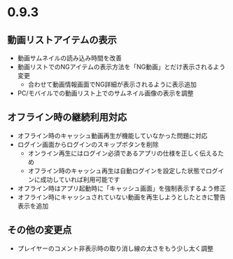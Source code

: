 ﻿# 0.9.3 

## 動画リストアイテムの表示

* 動画サムネイルの読み込み時間を改善
* 動画リストでのNGアイテムの表示方法を「NG動画」とだけ表示されるよう変更
  * 合わせて動画情報画面でNG詳細が表示されるように表示追加
* PC/モバイルでの動画リスト上でのサムネイル画像の表示を調整

## オフライン時の継続利用対応

* オフライン時のキャッシュ動画再生が機能していなかった問題に対応
* ログイン画面からログインのスキップボタンを削除
  * オンライン再生にはログイン必須であるアプリの仕様を正しく伝えるため
  * オフライン時のキャッシュ再生は自動ログインを設定した状態でログインに成功していれば利用可能です
* オフライン時はアプリ起動時に「キャッシュ画面」を強制表示するよう修正
* オフライン時にキャッシュされていない動画を再生しようとしたときに警告表示を追加

## その他の変更点

* プレイヤーのコメント非表示時の取り消し線の太さをもう少し太く調整
